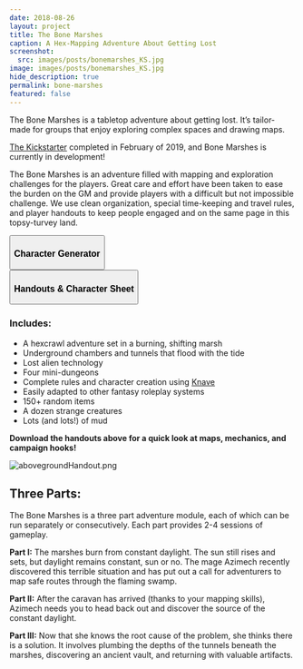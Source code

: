 ```yaml
---
date: 2018-08-26
layout: project
title: The Bone Marshes
caption: A Hex-Mapping Adventure About Getting Lost
screenshot:
  src: images/posts/bonemarshes_KS.jpg
image: images/posts/bonemarshes_KS.jpg
hide_description: true
permalink: bone-marshes
featured: false
---
```


The Bone Marshes is a tabletop adventure about getting lost. It’s tailor-made for groups that enjoy exploring complex spaces and drawing maps. 

[The Kickstarter](https://www.kickstarter.com/projects/464972563/the-bone-marshes-a-hex-mapping-adventure-about-get/description) completed in February of 2019, and Bone Marshes is currently in development!

The Bone Marshes is an adventure filled with mapping and exploration challenges for the players. Great care and effort have been taken to ease the burden on the GM and provide players with a difficult but not impossible challenge. We use clean organization, special time-keeping and travel rules, and player handouts to keep people engaged and on the same page in this topsy-turvey land.

<div class="row centerButtons">
  <div class="col-md-6 col-12">
    <button id="CharButton" class="btn bonemarshes-btn" onclick="location.href='/bmchargen'">
      <h3>Character Generator</h3>
    </button>
  </div>
  <div class="col-md-6 col-12">
    <button id="lostButton" class="btn bonemarshes-btn" onclick="location.href='/files/BoneMarshes_sheets.pdf'">
      <h3>Handouts & Character Sheet</h3>
    </button>
  </div>
</div>

### Includes:

- A hexcrawl adventure set in a burning, shifting marsh
- Underground chambers and tunnels that flood with the tide
- Lost alien technology
- Four mini-dungeons
- Complete rules and character creation using [Knave](https://www.drivethrurpg.com/product/250888/Knave)
- Easily adapted to other fantasy roleplay systems
- 150+ random items
- A dozen strange creatures
- Lots (and lots!) of mud

**Download the handouts above for a quick look at maps, mechanics, and campaign hooks!**

![abovegroundHandout.png](abovegroundHandout.png)

## Three Parts:

The Bone Marshes is a three part adventure module, each of which can be run separately or consecutively. Each part provides 2-4 sessions of gameplay.

**Part I:** The marshes burn from constant daylight. The sun still rises and sets, but daylight remains constant, sun or no. The mage Azimech recently discovered this terrible situation and has put out a call for adventurers to map safe routes through the flaming swamp. 

**Part II:** After the caravan has arrived (thanks to your mapping skills), Azimech needs you to head back out and discover the source of the constant daylight.

**Part III:** Now that she knows the root cause of the problem, she thinks there is a solution. It involves plumbing the depths of the tunnels beneath the marshes, discovering an ancient vault, and returning with valuable artifacts.

